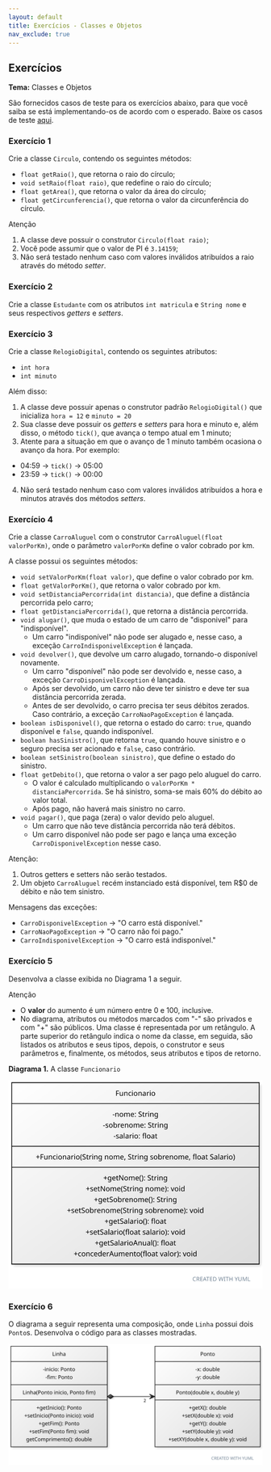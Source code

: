 ```yaml
---
layout: default
title: Exercícios - Classes e Objetos
nav_exclude: true
---
```


## Exercícios

**Tema:** Classes e Objetos

São fornecidos casos de teste para os exercícios abaixo, para que você saiba se está implementando-os de acordo com o esperado. Baixe os casos de teste [aqui](/content/poo/superior/testes-classes-objetos.zip).

### Exercício 1

Crie a classe `Circulo`, contendo os seguintes métodos:

- `float getRaio()`, que retorna o raio do círculo;
- `void setRaio(float raio)`, que redefine o raio do círculo;
- `float getArea()`, que retorna o valor da área do círculo;
- `float getCircunferencia()`, que retorna o valor da circunferência do círculo.

Atenção

1. A classe deve possuir o construtor `Circulo(float raio)`;
2. Você pode assumir que o valor de PI é `3.14159`;
3. Não será testado nenhum caso com valores inválidos atribuídos a raio através do método _setter_.

### Exercício 2

Crie a classe `Estudante` com os atributos `int matricula` e `String nome` e seus respectivos _getters_ e _setters_.

### Exercício 3

Crie a classe `RelogioDigital`, contendo os seguintes atributos:

- `int hora`
- `int minuto`

Além disso:

1. A classe deve possuir apenas o construtor padrão `RelogioDigital()` que inicializa `hora = 12` e `minuto = 20`
2. Sua classe deve possuir os _getters_ e _setters_ para hora e minuto e, além disso, o método `tick()`,
   que avança o tempo atual em 1 minuto;
3. Atente para a situação em que o avanço de 1 minuto também ocasiona o avanço da hora. Por exemplo:

- 04:59 -> `tick()` -> 05:00
- 23:59 -> `tick()` -> 00:00

4. Não será testado nenhum caso com valores inválidos atribuídos a hora e minutos através dos métodos _setters_.

### Exercício 4

Crie a classe `CarroAluguel` com o construtor `CarroAluguel(float valorPorKm)`, onde o parâmetro `valorPorKm` define o valor cobrado por km.

A classe possui os seguintes métodos:

- `void setValorPorKm(float valor)`, que define o valor cobrado por km.
- `float getValorPorKm()`, que retorna o valor cobrado por km.
- `void setDistanciaPercorrida(int distancia)`, que define a distância percorrida pelo carro;
- `float getDistanciaPercorrida()`, que retorna a distância percorrida.
- `void alugar()`, que muda o estado de um carro de "disponivel" para "indisponível".
  - Um carro "indisponível" não pode ser alugado e, nesse caso, a exceção `CarroIndisponivelException` é lançada.
- `void devolver()`, que devolve um carro alugado, tornando-o disponível novamente.
  - Um carro "disponível" não pode ser devolvido e, nesse caso, a exceção `CarroDisponivelException` é lançada.
  - Após ser devolvido, um carro não deve ter sinistro e deve ter sua distância percorrida zerada.
  - Antes de ser devolvido, o carro precisa ter seus débitos zerados. Caso contrário, a exceção `CarroNaoPagoException` é lançada.
- `boolean isDisponivel()`, que retorna o estado do carro: `true`, quando disponível e `false`, quando indisponível.
- `boolean hasSinistro()`, que retorna `true`, quando houve sinistro e o seguro precisa ser acionado e `false`, caso contrário.
- `boolean setSinistro(boolean sinistro)`, que define o estado do sinistro.
- `float getDebito()`, que retorna o valor a ser pago pelo aluguel do carro.
  - O valor é calculado multiplicando o `valorPorKm * distanciaPercorrida`. Se há sinistro, soma-se mais 60% do débito ao valor total.
  - Após pago, não haverá mais sinistro no carro.
- `void pagar()`, que paga (zera) o valor devido pelo aluguel.
  - Um carro que não teve distância percorrida não terá débitos.
  - Um carro disponível não pode ser pago e lança uma exceção `CarroDisponivelException` nesse caso.

Atenção:

1. Outros getters e setters não serão testados.
2. Um objeto `CarroAluguel` recém instanciado está disponível, tem R$0 de débito e não tem sinistro.

Mensagens das exceções:

- `CarroDisponivelException` -> "O carro está disponível."
- `CarroNaoPagoException` -> "O carro não foi pago."
- `CarroIndisponivelException` -> "O carro está indisponível."

### Exercício 5

Desenvolva a classe exibida no Diagrama 1 a seguir.

Atenção

- O **valor** do aumento é um número entre 0 e 100, inclusive.
- No diagrama, atributos ou métodos marcados com "-" são privados e com "+" são públicos. Uma classe é representada por um retângulo. A parte superior do retângulo indica o nome da classe, em seguida, são listados os atributos e seus tipos, depois, o construtor e seus parâmetros e, finalmente, os métodos, seus atributos e tipos de retorno.

**Diagrama 1.** A classe `Funcionario`

![Diagrama 1](/content/images/class-funcionario.svg "Diagrama 1")

### Exercício 6

O diagrama a seguir representa uma composição, onde `Linha` possui dois `Ponto`s. Desenvolva o código para as classes mostradas.

![Diagrama 4](/content/images/class-linha-ponto.svg "Diagrama 4")

